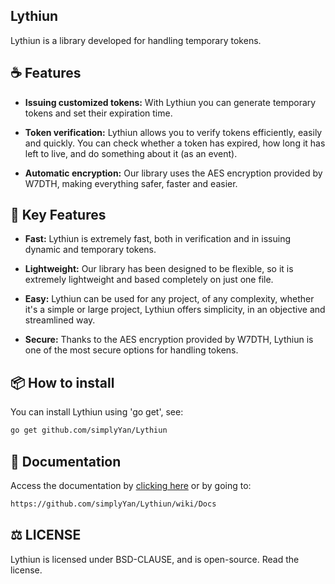 ## Lythiun
Lythiun is a library developed for handling temporary tokens.

## ☕ Features

- **Issuing customized tokens:** With Lythiun you can generate temporary tokens and set their expiration time.

- **Token verification:** Lythiun allows you to verify tokens efficiently, easily and quickly. You can check whether a token has expired, how long it has left to live, and do something about it (as an event).

- **Automatic encryption:** Our library uses the AES encryption provided by W7DTH, making everything safer, faster and easier.

## 🎯 Key Features

- **Fast:** Lythiun is extremely fast, both in verification and in issuing dynamic and temporary tokens.

- **Lightweight:** Our library has been designed to be flexible, so it is extremely lightweight and based completely on just one file.

- **Easy:** Lythiun can be used for any project, of any complexity, whether it's a simple or large project, Lythiun offers simplicity, in an objective and streamlined way.

- **Secure:** Thanks to the AES encryption provided by W7DTH, Lythiun is one of the most secure options for handling tokens.

## 📦 How to install
You can install Lythiun using 'go get', see:
```bash
go get github.com/simplyYan/Lythiun
```
## 📖 Documentation
Access the documentation by [clicking here](https://github.com/simplyYan/Lythiun/wiki/Docs) or by going to:
```bash
https://github.com/simplyYan/Lythiun/wiki/Docs
```

## ⚖️ LICENSE
Lythiun is licensed under BSD-CLAUSE, and is open-source. Read the license.
